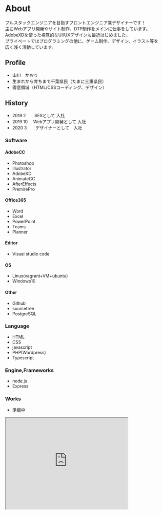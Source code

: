 # About

フルスタックエンジニアを目指すフロントエンジニア兼デザイナーです！  
主にWebアプリ開発やサイト制作、DTP制作をメインに仕事をしています。  
AdobeXDを使った視覚的なUI/UXデザインも最近はじめました。  
プライベートではプログラミングの他に、ゲーム制作、デザイン、イラスト等を広く浅く活動しています。    

## Profile
- 山川　かおり
- 生まれから育ちまで千葉県民（たまに三重県民）
- 得意領域（HTML/CSSコーディング、デザイン）

## History
- 2019 2　　SESとして 入社
- 2019 10 　Webアプリ開発として 入社
- 2020 3　　デザイナーとして　入社
  
  
### Software
#### AdobeCC
- Photoshop
- Illustrator
- AdobeXD
- AnimateCC
- AfterEffects
- PremirePro

#### Office365
- Word
- Excel
- PowerPoint
- Teams
- Planner

#### Editor
- Visual studio code

#### OS
- Linux(vagrant+VM+ubuntu)
- Windows10

#### Other
- Github
- sourcetree
- PostgreSQL

### Language
- HTML
- CSS
- javascript
- PHP(Wordpress)
- Typescript

### Engine,Frameworks
- node.js
- Express

### Works
- 準備中


<iframe src="https://www.openprocessing.org/sketch/923648/embed/" width="400" height="300"></iframe>

